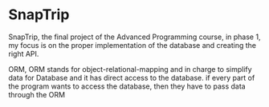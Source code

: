 # SnapTrip
SnapTrip, the final project of the Advanced Programming course, in phase 1, my focus is on the proper implementation of the database and creating the right API.

ORM, ORM stands for object-relational-mapping and in charge to simplify data for Database and it has direct access to the database. if every part of the program wants to access the database, then they have to pass data through the ORM
